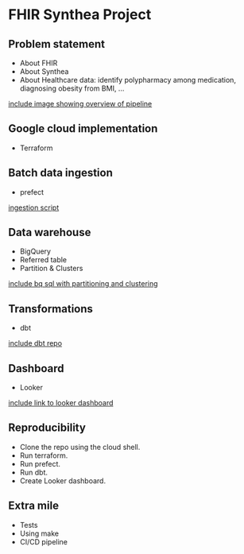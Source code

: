 # FHIR Synthea Project

## Problem statement
* About FHIR
* About Synthea
* About Healthcare data: identify polypharmacy among medication, diagnosing obesity from BMI, ...

[include image showing overview of pipeline]()

## Google cloud implementation
* Terraform

## Batch data ingestion
* prefect 

[ingestion script]()

## Data warehouse
* BigQuery
* Referred table
* Partition & Clusters

[include bq sql with partitioning and clustering]()

## Transformations
* dbt

[include dbt repo]()

## Dashboard
* Looker

[include link to looker dashboard]()

## Reproducibility
* Clone the repo using the cloud shell.
* Run terraform.
* Run prefect.
* Run dbt.
* Create Looker dashboard.

## Extra mile
* Tests
* Using make
* CI/CD pipeline
